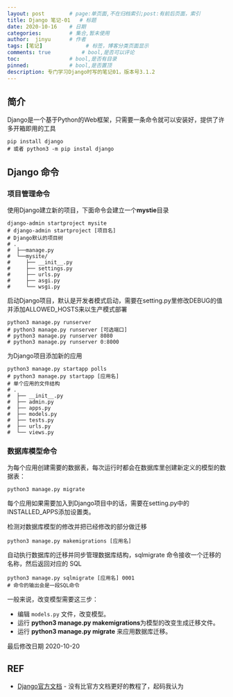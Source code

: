 ```yaml
---
layout: post        # page:单页面,不在归档索引;post:有前后页面，索引
title: Django 笔记-01   # 标题
date: 2020-10-16    # 日期
categories:         # 集合,暂未使用
author:  jinyu      # 作者
tags: [笔记]              # 标签，博客分类页面显示
comments: true          # bool,是否可以评论
toc:                # bool,是否有目录
pinned:             # bool,是否置顶
description: 专门学习Django时写的笔记01，版本号3.1.2
---
```


## 简介

Django是一个基于Python的Web框架，只需要一条命令就可以安装好，提供了许多开箱即用的工具

<!-- more -->

```shell
pip install django
# 或者 python3 -m pip instal django
```

## Django 命令

### 项目管理命令

使用Django建立新的项目，下面命令会建立一个**mystie**目录

```shell
django-admin startproject mysite
# django-admin startproject [项目名]
# Django默认的项目树
# .
#  ├──manage.py
#  └──mysite/
#     ├── __init__.py
#     ├── settings.py
#     ├── urls.py
#     ├── asgi.py
#     └── wsgi.py
```

启动Django项目，默认是开发者模式启动，需要在setting.py里修改DEBUG的值并添加ALLOWED_HOSTS来以生产模式部署

```shell
python3 manage.py runserver
# python3 manage.py runserver [可选端口]
# python3 manage.py runserver 8080
# python3 manage.py runserver 0:8000
```

为Django项目添加新的应用

```shell
python3 manage.py startapp polls
# python3 manage.py startapp [应用名]
# 单个应用的文件结构
# .
#  ├── __init__.py
#  ├── admin.py
#  ├── apps.py
#  ├── models.py
#  ├── tests.py
#  ├── urls.py
#  └── views.py
```

### 数据库模型命令

为每个应用创建需要的数据表，每次运行时都会在数据库里创建新定义的模型的数据表：

```shell
python3 manage.py migrate
```

每个应用如果需要加入到Django项目中的话，需要在setting.py中的INSTALLED_APPS添加设置类。

检测对数据库模型的修改并把已经修改的部分做迁移

```shell
python3 manage.py makemigrations [应用名]
```

自动执行数据库的迁移并同步管理数据库结构，sqlmigrate 命令接收一个迁移的名称，然后返回对应的 SQL

```shell
python3 manage.py sqlmigrate [应用名] 0001
# 命令的输出会是一段SQL命令
```

一般来说，改变模型需要这三步：

- 编辑 `models.py` 文件，改变模型。
- 运行 **python3 manage.py makemigrations**为模型的改变生成迁移文件。
- 运行 **python3 manage.py migrate** 来应用数据库迁移。



最后修改日期 2020-10-20

## REF

* [Django官方文档](https://docs.djangoproject.com/) - 没有比官方文档更好的教程了，起码我认为

